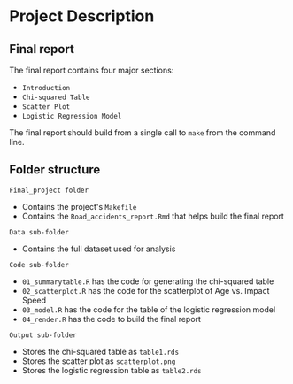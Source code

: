 
# Project Description 

## Final report

The final report contains four major sections: 
* `Introduction`
* `Chi-squared Table`
* `Scatter Plot` 
* `Logistic Regression Model` 

The final report should build from a single call to `make` from the command line. 


## Folder structure 

`Final_project folder`
* Contains the project's `Makefile`
* Contains the `Road_accidents_report.Rmd` that helps build the final report

`Data sub-folder`
* Contains the full dataset used for analysis 

`Code sub-folder`
* `01_summarytable.R` has the code for generating the chi-squared table
* `02_scatterplot.R` has the code for the scatterplot of Age vs. Impact Speed
* `03_model.R` has the code for the table of the logistic regression model
* `04_render.R` has the code to build the final report

`Output sub-folder`
* Stores the chi-squared table as `table1.rds`
* Stores the scatter plot as `scatterplot.png`
* Stores the logistic regression table as `table2.rds`


 



